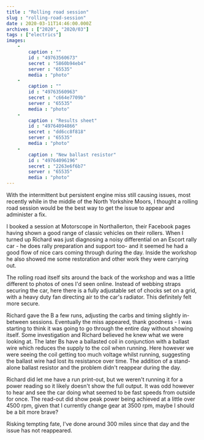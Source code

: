 ```yaml
---
title : "Rolling road session"
slug : "rolling-road-session"
date : 2020-03-11T14:46:00.000Z
archives : ["2020", "2020/03"]
tags : ["electrics"]
images:
    -
        caption : ""
        id : "49763560673"
        secret : "5860b94eb4"
        server : "65535"
        media : "photo"
    -
        caption : ""
        id : "49763560963"
        secret : "c664e7709b"
        server : "65535"
        media : "photo"
    -
        caption : "Results sheet"
        id : "49764094866"
        secret : "dd6cc8f818"
        server : "65535"
        media : "photo"
    -
        caption : "New ballast resistor"
        id : "49764096196"
        secret : "2263e6f6b7"
        server : "65535"
        media : "photo"
---
```


With the intermittent but persistent engine miss still causing issues, most recently while in the middle of the North Yorkshire Moors, I thought a rolling road session would be the best way to get the issue to appear and administer a fix.

I booked a session at Motorscope in Northallerton, their Facebook pages having shown a good range of classic vehicles on their rollers. When I turned up Richard was just diagnosing a noisy differential on an Escort rally car - he does rally preparation and support too-  and it seemed he had a good flow of nice cars coming through during the day. Inside the workshop he also showed me some restoration and other work they were carrying out.

The rolling road itself sits around the back of the workshop and was a little different to photos of ones I'd seen online. Instead of webbing straps securing the car, here there is a fully adjustable set of chocks set on a grid, with a heavy duty fan directing air to the car's radiator. This definitely felt more secure.

Richard gave the B a few runs, adjusting the carbs and timing slightly in-between sessions. Eventually the miss appeared, thank goodness - I was starting to think it was going to go through the entire day without showing itself. Some investigation and Richard believed he knew what we were looking at. The later Bs have a ballasted coil in conjunction with a ballast wire which reduces the supply to the coil when running. Here however we were seeing the coil getting too much voltage whilst running, suggesting the ballast wire had lost its resistance over time. The addition of a stand-alone ballast resistor and the problem didn't reappear during the day.

Richard did let me have a run print-out, but we weren't running it for a power reading so it likely doesn't show the full output. It was odd however to hear and see the car doing what seemed to be fast speeds from outside for once. The read-out did show peak power being achieved at a little over 4500 rpm, given that I currently change gear at 3500 rpm, maybe I should be a bit more brave?

Risking tempting fate, I've done around 300 miles since that day and the issue has not reappeared.